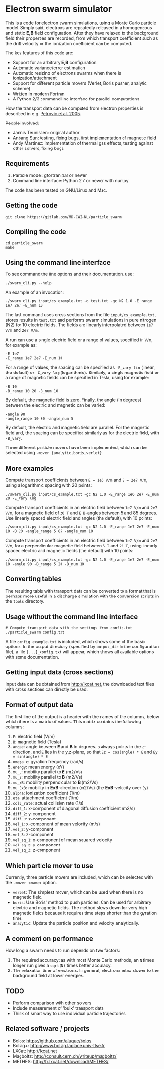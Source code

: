 # Electron swarm simulator

This is a code for electron swarm simulations, using a Monte Carlo particle
model. Simply said, electrons are repeatedly released in a homogeneous and
static **E,B** field configuration. After they have relaxed to the background
field their properties are recorded, from which transport coefficient such as
the drift velocity or the ionization coefficient can be computed.

The key features of this code are:

* Support for an arbitrary **E,B** configuration
* Automatic variance/error estimation
* Automatic resizing of electrons swarms when there is ionization/attachment
* Support for different particle movers (Verlet, Boris pusher, analytic scheme)
* Written in modern Fortran
* A Python 2/3 command line interface for parallel computations

How the transport data can be computed from electron properties is described in
e.g. [Petrovic et al. 2005](http://dx.doi.org/10.1088/0022-3727/38/16/032).

People involved:

* Jannis Teunissen: original author
* Anbang Sun: testing, fixing bugs, first implementation of magnetic field
* Andy Martinez: implementation of thermal gas effects, testing against other solvers, fixing bugs

## Requirements

1. Particle model: gfortran 4.8 or newer
2. Command line interface: Python 2.7 or newer with numpy

The code has been tested on GNU/Linux and Mac.

## Getting the code

    git clone https://gitlab.com/MD-CWI-NL/particle_swarm

## Compiling the code

    cd particle_swarm
    make

## Using the command line interface

To see command the line options and their documentation, use:

    ./swarm_cli.py --help

An example of an invocation:

    ./swarm_cli.py input/cs_example.txt -o test.txt -gc N2 1.0 -E_range 1e7 2e7 -E_num 10

The last command uses cross sections from the file `input/cs_example.txt`,
stores results in `test.txt` and performs swarm simulations in pure nitrogen
(N2) for 10 electric fields. The fields are linearly interpolated between `1e7
V/m` and `2e7 V/m`.

A run can use a single electric field or a range of values, specified in `V/m`,
for example as:

    -E 1e7
    -E_range 1e7 2e7 -E_num 10

For a range of values, the spacing can be specified as `-E_vary lin` (linear,
the default) or `-E_vary log` (logarithmic). Similarly, a single magnetic field
or a range of magnetic fields can be specified in Tesla, using for example:

    -B 10
    -B_range 10 20 -B_num 10

By default, the magnetic field is zero. Finally, the angle (in degrees) between
the electric and magnetic can be varied:

    -angle 90
    -angle_range 10 80 -angle_num 5

By default, the electric and magnetic field are parallel. For the magnetic field
and, the spacing can be specified similarly as for the electric field,
with `-B_vary`.

Three different particle movers have been implemented, which can be selected
using `-mover {analytic,boris,verlet}`.

## More examples

Compute transport coefficients between `E = 1e6 V/m` and `E = 2e7 V/m`, using a
logarithmic spacing with 20 points:

    ./swarm_cli.py input/cs_example.txt -gc N2 1.0 -E_range 1e6 2e7 -E_num 20 -E_vary log

Compute transport coefficients in an electric field between `1e7 V/m` and `2e7
V/m`, for a magnetic field of `20 T` and `E,B`-angles between 5 and 85 degrees.
Use linearly spaced electric field and angles (the default), with 10 points:

    ./swarm_cli.py input/cs_example.txt -gc N2 1.0 -E_range 1e7 2e7 -E_num 10 -B 20 -angle_range 5 85 -angle_num 10

Compute transport coefficients in an electric field between `1e7 V/m` and `2e7
V/m`, for a perpendicular magnetic field between `5 T` and `20 T`, using
linearly spaced electric and magnetic fields (the default) with 10 points:

    ./swarm_cli.py input/cs_example.txt -gc N2 1.0 -E_range 1e7 2e7 -E_num 10 -angle 90 -B_range 5 20 -B_num 10

## Converting tables

The resulting table with transport data can be converted to a format that is
perhaps more useful in a discharge simulation with the conversion scripts in the
`tools` directory.

## Usage without the command line interface

    # Compute transport data with the settings from config.txt
    ./particle_swarm config.txt

A file `config_example.txt` is included, which shows some of the basic options.
In the output directory (specified by `output_dir` in the configuration file), a
file `[...]_config.txt` will appear, which shows all available options with some
documentation.

## Getting input data (cross sections)

Input data can be obtained from http://lxcat.net, the downloaded text files with
cross sections can directly be used.

## Format of output data

The first line of the output is a header with the names of the columns, below
which there is a matrix of values. This matrix contains the following columns:

1. `E`: electric field (V/m)
2. `B`: magnetic field (Tesla)
3. `angle`: angle between **E** and **B** in degrees. `B` always points in the z-direction, and `E` lies in the y,z-plane, so that `Ez = cos(angle) * E` and `Ey = sin(angle) * E`
4. `omega_c`: gyration frequency (rad/s)
5. `energy`: mean energy (eV)
6. `mu_E`: mobility parallel to **E** (m2/Vs)
7. `mu_B`: mobility parallel to **B** (m2/Vs)
8. `mu_xB`: mobility perpendicular to **B** (m2/Vs)
9. `mu_ExB`: mobility in **ExB**-direction (m2/Vs) (the **ExB**-velocity over `Ey`)
10. `alpha`: ionization coefficient (1/m)
11. `eta`: attachment coefficient (1/m)
12. `coll_rate`: actual collision rate (1/s)
13. `diff_1`: x-component of diagonal diffusion coefficient (m2/s)
14. `diff_2`: y-component
15. `diff_3`: z-component
16. `vel_1`: x-component of mean velocity (m/s)
17. `vel_2`: y-component
18. `vel_3`: z-component
19. `vel_sq_1`: x-component of mean squared velocity
20. `vel_sq_2`: y-component
21. `vel_sq_3`: z-component

## Which particle mover to use

Currently, three particle movers are included, which can be selected with the
`-mover <name>` option.

* `verlet`: The simplest mover, which can be used when there is no magnetic
  field.
* `boris`: Use Boris' method to push particles. Can be used for arbitrary
  electric and magnetic fields. The method slows down for very high magnetic
  fields because it requires time steps shorter than the gyration time.
* `analytic`: Update the particle position and velocity analytically.

## A comment on performance

How long a swarm needs to run depends on two factors:

1. The required accuracy: as with most Monte Carlo methods, an `N` times longer
   run gives a `sqrt(N)` times better accuracy.
2. The relaxation time of electrons. In general, electrons relax slower to the
   background field at lower energies.

## TODO

* Perform comparison with other solvers
* Include measurement of 'bulk' transport data
* Think of smart way to use individual particle trajectories

## Related software / projects

* Bolos: https://github.com/aluque/bolos
* Bolsig+: http://www.bolsig.laplace.univ-tlse.fr
* LXCat: http://lxcat.net
* Magboltz: http://consult.cern.ch/writeup/magboltz/
* METHES: http://fr.lxcat.net/download/METHES/
